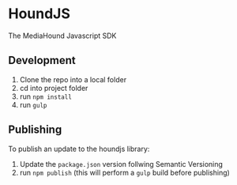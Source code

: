 # HoundJS

The MediaHound Javascript SDK

## Development

1. Clone the repo into a local folder
2. cd into project folder
3. run `npm install`
4. run `gulp`

## Publishing

To publish an update to the houndjs library:

1. Update the `package.json` version follwing Semantic Versioning
2. run `npm publish` (this will perform a `gulp` build before publishing)

